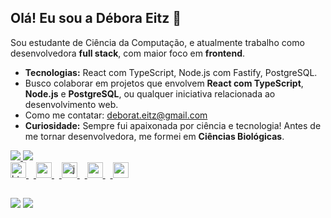 ## Olá! Eu sou a Débora Eitz 👋

Sou estudante de Ciência da Computação, e atualmente trabalho como desenvolvedora **full stack**, com maior foco em **frontend**.  

- **Tecnologias:** React com TypeScript, Node.js com Fastify, PostgreSQL.  
- Busco colaborar em projetos que envolvem **React com TypeScript**, **Node.js** e **PostgreSQL**, ou qualquer iniciativa relacionada ao desenvolvimento web.  
- Como me contatar: [deborat.eitz@gmail.com](mailto:deborat.eitz@gmail.com)  
- **Curiosidade:** Sempre fui apaixonada por ciência e tecnologia! Antes de me tornar desenvolvedora, me formei em **Ciências Biológicas**.
  
<div>
  <a href="https://github.com/deboraeitz">
  <img height:"180em" src="https://github-redme-stats.vercel.app/api?username=deboraeitz&show_icons=true&theme=tokyonight&include_all_commits=true&count_private=true"/>
  <img height:"189em" src="https://github-readme-stats.vercel.app/api/top-langs/?username=deboraeitz&layout=compact&langs_counts=16&theme=tokyonight"/>
</div>

<div align="left">
  <img src="https://cdn.jsdelivr.net/gh/devicons/devicon/icons/html5/html5-original.svg" height="25" alt="html5 logo"  />
  <img width="8" />
  <img src="https://cdn.jsdelivr.net/gh/devicons/devicon/icons/css3/css3-original.svg" height="25" alt="css3 logo"  />
  <img width="8" />
  <img src="https://cdn.jsdelivr.net/gh/devicons/devicon/icons/javascript/javascript-plain.svg" height="25" alt="javascript logo"  />
  <img width="8" />
  <img src="https://cdn.jsdelivr.net/gh/devicons/devicon/icons/react/react-original.svg" height="25" alt="react logo"  />
  <img width="8" />
  <img src="https://cdn.jsdelivr.net/gh/devicons/devicon/icons/postgresql/postgresql-original.svg" height="25" alt="postgresql logo"  />
</div>

 ##

 <div> 
  <a href = "mailto:deborat.eitz@gmail.com"><img src="https://img.shields.io/badge/-Gmail-%23333?style=for-the-badge&logo=gmail&logoColor=white" target="_blank"></a>
  <a href="https://www.linkedin.com/in/deboraeitz/" target="_blank"><img src="https://img.shields.io/badge/-LinkedIn-%230077B5?style=for-the-badge&logo=linkedin&logoColor=white" target="_blank"></a> 
  
</div>
